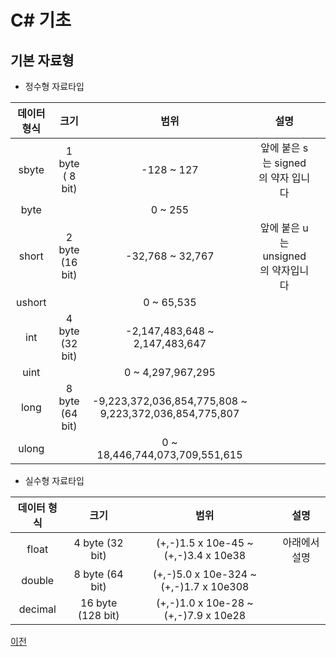 # C# 기초

## 기본 자료형
- 정수형 자료타입

| 데이터 형식 |       크기      |                          범위                          |                 설명                |   |
|:-----------:|:---------------:|:------------------------------------------------------:|:-----------------------------------:|---|
|    sbyte    | 1 byte ( 8 bit) |                       -128 ~ 127                       |  앞에 붙은 s는 signed의 약자 입니다 |   |
|     byte    |                 |                         0 ~ 255                        |                                     |   |
|    short    | 2 byte (16 bit) |                    -32,768 ~ 32,767                    | 앞에 붙은 u는 unsigned의 약자입니다 |   |
|    ushort   |                 |                       0 ~ 65,535                       |                                     |   |
|     int     | 4 byte (32 bit) |             -2,147,483,648 ~ 2,147,483,647             |                                     |   |
|     uint    |                 |                    0 ~ 4,297,967,295                   |                                     |   |
|     long    | 8 byte (64 bit) | -9,223,372,036,854,775,808 ~ 9,223,372,036,854,775,807 |                                     |   |
|    ulong    |                 |             0 ~ 18,446,744,073,709,551,615             |                                     |   |

- 실수형 자료타입

| 데이터 형식 |        크기       |                   범위                  |      설명     |
|:-----------:|:-----------------:|:---------------------------------------:|:-------------:|
|    float    |  4 byte (32 bit)  |  (+,-)1.5 x 10e-45 ~ (+,-)3.4 x 10e38   | 아래에서 설명 |
|    double   |  8 byte (64 bit)  | (+,-)5.0 x 10e-324 ~ (+,-)1.7 x 10e308  |               |
|   decimal   | 16 byte (128 bit) |  (+,-)1.0 x 10e-28 ~ (+,-)7.9 x 10e28   |               |


[이전](https://github.com/1994wjdwodbs/StudyCSharp21)
